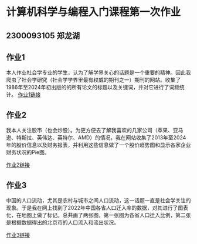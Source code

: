 # 计算机科学与编程入门课程第一次作业
## 2300093105 郑龙湖
## 作业1
本人作业社会学专业的学生，认为了解学界关心的话题是一个重要的精神。因此我爬虫了社会学研究（社会学学界里最有权威的期刊之一）期刊的网站。收集了1986年至2024年初出版的的所有论文的标题以及关键词，并对它进行了词频统计。
[作业1链接]()
## 作业2
我本人关注股市（也会炒股）。为更方便去了解我喜欢的几家公司（苹果、亚马逊、特斯拉、英伟达、英特尔、AMD）的情况，我在网站收集了2013年至2024年的股价信息以及财务报表，并利用这些信息做了一个股价趋势图和显示各家企业财务状况的Pie图。

[作业2链接]()
## 作业3
中国的人口流动，尤其是农村与城市之间人口流动，这一话题一直是社会学关注的现象。于是我在网上找到了2022年中国各省人口迁入率的数据，对其进行了图表化，在地图上做了标记。总共画了两张图，第一张图为各省人口迁入比例，第二张是根据数据得出的北京市的人口流入和流出状况。

[作业3链接]()



